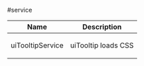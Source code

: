
#service

| Name | Description |
| :--: | :--: |
| uiTooltipService | <p>uiTooltip loads CSS</p>  |

